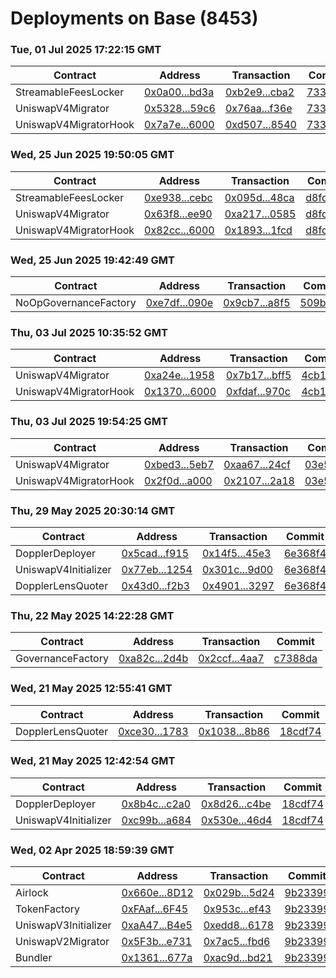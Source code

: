 # Deployments on Base (8453)
### Tue, 01 Jul 2025 17:22:15 GMT
| Contract | Address | Transaction | Commit |
|---|---|---|---|
| StreamableFeesLocker | [0x0a00...bd3a](https://basescan.org/address/0x0a00775d71a42cd33d62780003035e7f5b47bd3a) | [0xb2e9...cba2](https://basescan.org/tx/0xb2e9602eb2971ec2a8e071ec8d8c558f659da8fa9341e368eb6550f36f13cba2) | [73335af](https://github.com/whetstoneresearch/doppler/commit/73335af) | 
| UniswapV4Migrator | [0x5328...59c6](https://basescan.org/address/0x5328a67747c9db61457eb1a23be16bd73d1659c6) | [0x76aa...f36e](https://basescan.org/tx/0x76aa2866bee5b4eebab601d4756128124091e4b4de5b7e95821f3927f301f36e) | [73335af](https://github.com/whetstoneresearch/doppler/commit/73335af) | 
| UniswapV4MigratorHook | [0x7a7e...6000](https://basescan.org/address/0x7a7e77e2411752f0d2ea227467f8c3e5acdf6000) | [0xd507...8540](https://basescan.org/tx/0xd50709a830abf1eb0359d6fb5fa3c35cdc817794061c6a3f9b9143aadcf68540) | [73335af](https://github.com/whetstoneresearch/doppler/commit/73335af) | 
### Wed, 25 Jun 2025 19:50:05 GMT
| Contract | Address | Transaction | Commit |
|---|---|---|---|
| StreamableFeesLocker | [0xe938...cebc](https://basescan.org/address/0xe93882f395b0b24180855c68ab19b2d78573cebc) | [0x095d...48ca](https://basescan.org/tx/0x095d3885dcab799b7fb8ef64656b7863dc1da7cea6a0311a5efb24d72b3e48ca) | [d8fd426](https://github.com/whetstoneresearch/doppler/commit/d8fd426) | 
| UniswapV4Migrator | [0x63f8...ee90](https://basescan.org/address/0x63f8c8f9befaab2facd7ece0b0242f78b920ee90) | [0xa217...0585](https://basescan.org/tx/0xa217fab1437af0f625ad439f835a4760847611bf75495d75296c0a1190cc0585) | [d8fd426](https://github.com/whetstoneresearch/doppler/commit/d8fd426) | 
| UniswapV4MigratorHook | [0x82cc...6000](https://basescan.org/address/0x82cc0daaea3c9ee022bc61dbc7bf6db6460b6000) | [0x1893...1fcd](https://basescan.org/tx/0x18932474fbc4b3f0a977eff5ef986c09a4632bc3c8db9f5d07cbd9d075e91fcd) | [d8fd426](https://github.com/whetstoneresearch/doppler/commit/d8fd426) | 
### Wed, 25 Jun 2025 19:42:49 GMT
| Contract | Address | Transaction | Commit |
|---|---|---|---|
| NoOpGovernanceFactory | [0xe7df...090e](https://basescan.org/address/0xe7dfbd5b0a2c3b4464653a9becdc489229ef090e) | [0x9cb7...a8f5](https://basescan.org/tx/0x9cb74f0eecbe92fb1f45aa1fcba39d95f3e9416dfcb778da10b4238cb88ea8f5) | [509b88a](https://github.com/whetstoneresearch/doppler/commit/509b88a) | 
### Thu, 03 Jul 2025 10:35:52 GMT
| Contract | Address | Transaction | Commit |
|---|---|---|---|
| UniswapV4Migrator | [0xa24e...1958](https://basescan.org/address/0xa24e35a5d71d02a59b41e7c93567626302da1958) | [0x7b17...bff5](https://basescan.org/tx/0x7b176cc9f28f92131d112d1d3e6429f5e89d5e05d6f35dab1f107d85b11cbff5) | [4cb1805](https://github.com/whetstoneresearch/doppler/commit/4cb1805) | 
| UniswapV4MigratorHook | [0x1370...6000](https://basescan.org/address/0x1370ad7fda3b054eca3532a066b968433e736000) | [0xfdaf...970c](https://basescan.org/tx/0xfdaf6dc94737405abf67c1f8000771824badbc5242cb9894073333c8c93f970c) | [4cb1805](https://github.com/whetstoneresearch/doppler/commit/4cb1805) | 
### Thu, 03 Jul 2025 19:54:25 GMT
| Contract | Address | Transaction | Commit |
|---|---|---|---|
| UniswapV4Migrator | [0xbed3...5eb7](https://basescan.org/address/0xbed386a1fc62b6598c9b8d2bf634471b6fe75eb7) | [0xaa67...24cf](https://basescan.org/tx/0xaa67db01603de2d40aa70bcf5086d00024a6b3f2b2fdbe1d84564124da4524cf) | [03e53eb](https://github.com/whetstoneresearch/doppler/commit/03e53eb) | 
| UniswapV4MigratorHook | [0x2f0d...a000](https://basescan.org/address/0x2f0dd492d7fcc99a8d56c9fdc3eb915d63b9a000) | [0x2107...2a18](https://basescan.org/tx/0x210708be0fc685684acb8a201704075398e3cad3c811232c1e1cd24e72742a18) | [03e53eb](https://github.com/whetstoneresearch/doppler/commit/03e53eb) | 
### Thu, 29 May 2025 20:30:14 GMT
| Contract | Address | Transaction | Commit |
|---|---|---|---|
| DopplerDeployer | [0x5cad...f915](https://basescan.org/address/0x5cadb034267751a364ddd4d321c99e07a307f915) | [0x14f5...45e3](https://basescan.org/tx/0x14f502bdc4fb21c751e1961d18e2ec588dc733d35f06861eaeb581cae6cc45e3) | [6e368f4](https://github.com/whetstoneresearch/doppler/commit/6e368f4) | 
| UniswapV4Initializer | [0x77eb...1254](https://basescan.org/address/0x77ebfbae15ad200758e9e2e61597c0b07d731254) | [0x301c...9d00](https://basescan.org/tx/0x301cfeddd1c9e4f83b24c235fe42ff1c0a100d350ba4e142dd8291fb50379d00) | [6e368f4](https://github.com/whetstoneresearch/doppler/commit/6e368f4) | 
| DopplerLensQuoter | [0x43d0...f2b3](https://basescan.org/address/0x43d0d97ec9241a8f05a264f94b82a1d2e600f2b3) | [0x4901...3297](https://basescan.org/tx/0x49017fe92ee9c62f3b812c949a812dcd3f44fc26fd75a5d955beae7c9baa3297) | [6e368f4](https://github.com/whetstoneresearch/doppler/commit/6e368f4) | 
### Thu, 22 May 2025 14:22:28 GMT
| Contract | Address | Transaction | Commit |
|---|---|---|---|
| GovernanceFactory | [0xa82c...2d4b](https://basescan.org/address/0xa82c66b6ddeb92089015c3565e05b5c9750b2d4b) | [0x2ccf...4aa7](https://basescan.org/tx/0x2ccf65a48cf57faac39f96950367775d3e36f110b21f4421e6b5667333094aa7) | [c7388da](https://github.com/whetstoneresearch/doppler/commit/c7388da) | 
### Wed, 21 May 2025 12:55:41 GMT
| Contract | Address | Transaction | Commit |
|---|---|---|---|
| DopplerLensQuoter | [0xce30...1783](https://basescan.org/address/0xce3099b2f07029b086e5e92a1573c5f5a3071783) | [0x1038...8b86](https://basescan.org/tx/0x1038d87c884494ff555a1c0dd65daffd47affa4e42256425b37408658eac8b86) | [18cdf74](https://github.com/whetstoneresearch/doppler/commit/18cdf74) | 
### Wed, 21 May 2025 12:42:54 GMT
| Contract | Address | Transaction | Commit |
|---|---|---|---|
| DopplerDeployer | [0x8b4c...c2a0](https://basescan.org/address/0x8b4c7db9121fc885689c0a50d5a1429f15aec2a0) | [0x8d26...c4be](https://basescan.org/tx/0x8d26a1e36a9dcfd8066723048593dda932a8e4b4c9381b1f62638b6e8da5c4be) | [18cdf74](https://github.com/whetstoneresearch/doppler/commit/18cdf74) | 
| UniswapV4Initializer | [0xc99b...a684](https://basescan.org/address/0xc99b485499f78995c6f1640dbb1413c57f8ba684) | [0x530e...46d4](https://basescan.org/tx/0x530e08f271f34eea131204dd7677469d4d854d185f113c1571880f8251de46d4) | [18cdf74](https://github.com/whetstoneresearch/doppler/commit/18cdf74) | 
### Wed, 02 Apr 2025 18:59:39 GMT
| Contract | Address | Transaction | Commit |
|---|---|---|---|
| Airlock | [0x660e...8D12](https://basescan.org/address/0x660eAaEdEBc968f8f3694354FA8EC0b4c5Ba8D12) | [0x029b...5d24](https://basescan.org/tx/0x029b03e1549bf6a8e115b9d961c62a75ba4869a912c0f13bdaa2da7d1f0a5d24) | [9b23399](https://github.com/whetstoneresearch/doppler/commit/9b23399) | 
| TokenFactory | [0xFAaf...6F45](https://basescan.org/address/0xFAafdE6a5b658684cC5eb0C5c2c755B00A246F45) | [0x953c...ef43](https://basescan.org/tx/0x953ce1d03c960f0440bc73d1779260438c43ae500219aeb4045da3ca9b3eef43) | [9b23399](https://github.com/whetstoneresearch/doppler/commit/9b23399) | 
| UniswapV3Initializer | [0xaA47...B4e5](https://basescan.org/address/0xaA47D2977d622DBdFD33eeF6a8276727c52EB4e5) | [0xedd8...6178](https://basescan.org/tx/0xedd8814aa44488f429e5df618335cf0281001b4b545b9d2be292fd43bb876178) | [9b23399](https://github.com/whetstoneresearch/doppler/commit/9b23399) | 
| UniswapV2Migrator | [0x5F3b...e731](https://basescan.org/address/0x5F3bA43D44375286296Cb85F1EA2EBfa25dde731) | [0x7ac5...fbd6](https://basescan.org/tx/0x7ac54a46394134807ec1f687fe2f7ca21994fbd9eb8684189adf58b001dcfbd6) | [9b23399](https://github.com/whetstoneresearch/doppler/commit/9b23399) | 
| Bundler | [0x1361...677a](https://basescan.org/address/0x136191B46478cAB023cbC01a36160C4Aad81677a) | [0xac9d...bd21](https://basescan.org/tx/0xac9d54a5beabc34315e5c0969d6e13809460b9e1fcaaef1946c6f4d0ce6abd21) | [9b23399](https://github.com/whetstoneresearch/doppler/commit/9b23399) | 
